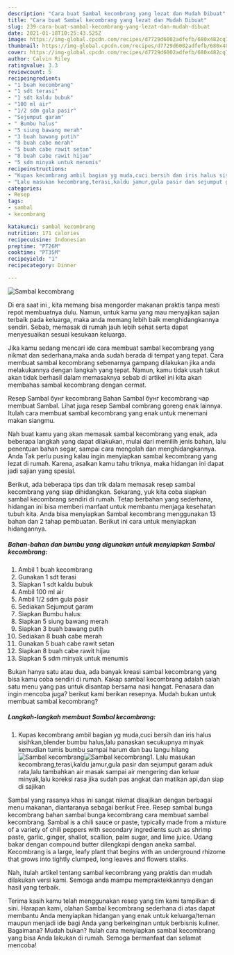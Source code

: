 ```yaml
---
description: "Cara buat Sambal kecombrang yang lezat dan Mudah Dibuat"
title: "Cara buat Sambal kecombrang yang lezat dan Mudah Dibuat"
slug: 239-cara-buat-sambal-kecombrang-yang-lezat-dan-mudah-dibuat
date: 2021-01-18T10:25:43.525Z
image: https://img-global.cpcdn.com/recipes/d7729d6002adfefb/680x482cq70/sambal-kecombrang-foto-resep-utama.jpg
thumbnail: https://img-global.cpcdn.com/recipes/d7729d6002adfefb/680x482cq70/sambal-kecombrang-foto-resep-utama.jpg
cover: https://img-global.cpcdn.com/recipes/d7729d6002adfefb/680x482cq70/sambal-kecombrang-foto-resep-utama.jpg
author: Calvin Riley
ratingvalue: 3.3
reviewcount: 5
recipeingredient:
- "1 buah kecombrang"
- "1 sdt terasi"
- "1 sdt kaldu bubuk"
- "100 ml air"
- "1/2 sdm gula pasir"
- "Sejumput garam"
- " Bumbu halus"
- "5 siung bawang merah"
- "3 buah bawang putih"
- "8 buah cabe merah"
- "5 buah cabe rawit setan"
- "8 buah cabe rawit hijau"
- "5 sdm minyak untuk menumis"
recipeinstructions:
- "Kupas kecombrang ambil bagian yg muda,cuci bersih dan iris halus sisihkan,blender bumbu halus,lalu panaskan secukupnya minyak kemudian tumis bumbu sampai harum dan bau langu hilang"
- "Lalu masukan kecombrang,terasi,kaldu jamur,gula pasir dan sejumput garam aduk rata,lalu tambahkan air masak sampai air mengering dan keluar minyak,lalu koreksi rasa jika sudah pas angkat dan matikan api,dan siap di sajikan"
categories:
- Resep
tags:
- sambal
- kecombrang

katakunci: sambal kecombrang 
nutrition: 171 calories
recipecuisine: Indonesian
preptime: "PT26M"
cooktime: "PT35M"
recipeyield: "1"
recipecategory: Dinner

---
```



![Sambal kecombrang](https://img-global.cpcdn.com/recipes/d7729d6002adfefb/680x482cq70/sambal-kecombrang-foto-resep-utama.jpg)

Di era  saat ini , kita memang bisa mengorder makanan praktis tanpa mesti repot membuatnya dulu. Namun, untuk kamu yang mau menyajikan sajian terbaik pada keluarga, maka anda memang lebih baik menghidangkannya sendiri. Sebab, memasak di rumah jauh lebih sehat serta dapat menyesuaikan sesuai kesukaan keluarga.

Jika kamu sedang mencari ide cara membuat sambal kecombrang yang nikmat dan sederhana,maka anda sudah berada di tempat yang tepat. Cara membuat sambal kecombrang  sebenarnya gampang dilakukan jika anda melakukannya dengan langkah yang tepat. Namun, kamu tidak usah takut akan tidak berhasil dalam memasaknya 
sebab di artikel ini kita akan membahas sambal kecombrang dengan cermat.  

Resep Sambal бунг kecombrang Bahan Sambal бунг kecombrang чар membuat Sambal. Lihat juga resep Sambal combrang goreng enak lainnya. Itulah cara membuat sambal kecombrang yang enak untuk menemani makan siangmu.

Nah buat kamu yang akan memasak sambal kecombrang yang enak, ada beberapa langkah yang dapat dilakukan, mulai dari memilih jenis bahan, lalu penentuan bahan segar, sampai cara mengolah dan menghidangkannya. Anda Tak perlu pusing kalau ingin menyiapkan sambal kecombrang yang lezat di rumah. Karena, asalkan kamu  tahu triknya, maka hidangan ini dapat jadi sajian yang spesial.

Berikut, ada beberapa tips dan trik dalam memasak resep sambal kecombrang yang siap dihidangkan. Sekarang, yuk kita coba siapkan sambal kecombrang sendiri di rumah. Tetap berbahan yang sederhana, hidangan ini bisa memberi manfaat untuk membantu menjaga kesehatan tubuh kita. Anda bisa menyiapkan Sambal kecombrang menggunakan 13 bahan dan 2 tahap pembuatan. Berikut ini cara untuk menyiapkan hidangannya.

<!--inarticleads1-->

##### Bahan-bahan dan bumbu yang digunakan untuk menyiapkan Sambal kecombrang:

1. Ambil 1 buah kecombrang
1. Gunakan 1 sdt terasi
1. Siapkan 1 sdt kaldu bubuk
1. Ambil 100 ml air
1. Ambil 1/2 sdm gula pasir
1. Sediakan Sejumput garam
1. Siapkan  Bumbu halus:
1. Siapkan 5 siung bawang merah
1. Siapkan 3 buah bawang putih
1. Sediakan 8 buah cabe merah
1. Gunakan 5 buah cabe rawit setan
1. Siapkan 8 buah cabe rawit hijau
1. Siapkan 5 sdm minyak untuk menumis


Bukan hanya satu atau dua, ada banyak kreasi sambal kecombrang yang bisa kamu coba sendiri di rumah. Kakap sambal kecombrang adalah salah satu menu yang pas untuk disantap bersama nasi hangat. Penasara dan ingin mencoba juga? berikut kami berikan resepnya. Mudah bukan untuk membuat sambal kecombrang? 

<!--inarticleads2-->

##### Langkah-langkah membuat Sambal kecombrang:

1. Kupas kecombrang ambil bagian yg muda,cuci bersih dan iris halus sisihkan,blender bumbu halus,lalu panaskan secukupnya minyak kemudian tumis bumbu sampai harum dan bau langu hilang
<img src="https://img-global.cpcdn.com/steps/87aa9b6345589b5e/160x128cq70/sambal-kecombrang-langkah-memasak-1-foto.jpg" alt="Sambal kecombrang"><img src="https://img-global.cpcdn.com/steps/8ac39806d210ea67/160x128cq70/sambal-kecombrang-langkah-memasak-1-foto.jpg" alt="Sambal kecombrang">1. Lalu masukan kecombrang,terasi,kaldu jamur,gula pasir dan sejumput garam aduk rata,lalu tambahkan air masak sampai air mengering dan keluar minyak,lalu koreksi rasa jika sudah pas angkat dan matikan api,dan siap di sajikan


Sambal yang rasanya khas ini sangat nikmat disajikan dengan berbagai menu makanan, diantaranya sebagai berikut Free. Resep sambal bunga kecombrang bahan sambal bunga kecombrang cara membuat sambal kecombrang. Sambal is a chili sauce or paste, typically made from a mixture of a variety of chili peppers with secondary ingredients such as shrimp paste, garlic, ginger, shallot, scallion, palm sugar, and lime juice. Udang bakar dengan compound butter dilengkapi dengan aneka sambal. Kecombrang is a large, leafy plant that begins with an underground rhizome that grows into tightly clumped, long leaves and flowers stalks. 

Nah, itulah artikel tentang  sambal kecombrang  yang praktis dan mudah dilakukan versi kami. Semoga anda mampu mempraktekkannya dengan hasil yang terbaik. 

Terima kasih kamu telah menggunakan resep yang tim kami tampilkan di sini. Harapan kami, olahan  Sambal kecombrang sederhana di atas dapat membantu Anda menyiapkan hidangan yang enak untuk keluarga/teman maupun menjadi ide bagi Anda yang berkeinginan untuk berbisnis kuliner. Bagaimana? Mudah bukan? Itulah cara menyiapkan sambal kecombrang yang bisa Anda lakukan di rumah. Semoga bermanfaat dan selamat mencoba!


